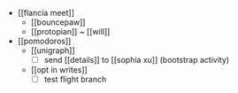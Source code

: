 - [[flancia meet]]
  - [[bouncepaw]] 
  - [[protopian]] ~ [[will]]
- [[pomodoros]]
  - [[unigraph]]
    - [ ] send [[details]] to [[sophia xu]] (bootstrap activity)
  - [[opt in writes]]
    - [ ] test flight branch
